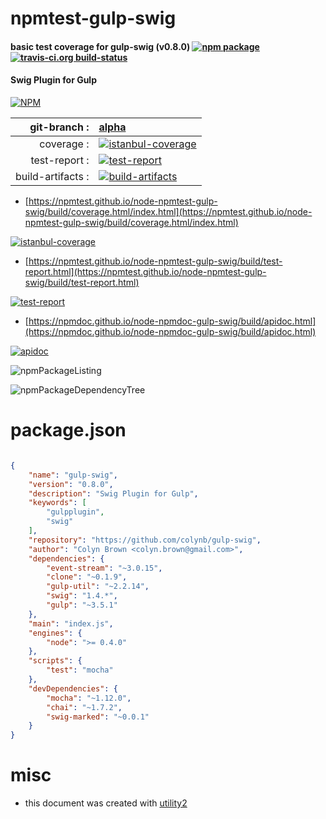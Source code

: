 # npmtest-gulp-swig

#### basic test coverage for  gulp-swig (v0.8.0)  [![npm package](https://img.shields.io/npm/v/npmtest-gulp-swig.svg?style=flat-square)](https://www.npmjs.org/package/npmtest-gulp-swig) [![travis-ci.org build-status](https://api.travis-ci.org/npmtest/node-npmtest-gulp-swig.svg)](https://travis-ci.org/npmtest/node-npmtest-gulp-swig)

#### Swig Plugin for Gulp

[![NPM](https://nodei.co/npm/gulp-swig.png?downloads=true&downloadRank=true&stars=true)](https://www.npmjs.com/package/gulp-swig)

| git-branch : | [alpha](https://github.com/npmtest/node-npmtest-gulp-swig/tree/alpha)|
|--:|:--|
| coverage : | [![istanbul-coverage](https://npmtest.github.io/node-npmtest-gulp-swig/build/coverage.badge.svg)](https://npmtest.github.io/node-npmtest-gulp-swig/build/coverage.html/index.html)|
| test-report : | [![test-report](https://npmtest.github.io/node-npmtest-gulp-swig/build/test-report.badge.svg)](https://npmtest.github.io/node-npmtest-gulp-swig/build/test-report.html)|
| build-artifacts : | [![build-artifacts](https://npmtest.github.io/node-npmtest-gulp-swig/glyphicons_144_folder_open.png)](https://github.com/npmtest/node-npmtest-gulp-swig/tree/gh-pages/build)|

- [https://npmtest.github.io/node-npmtest-gulp-swig/build/coverage.html/index.html](https://npmtest.github.io/node-npmtest-gulp-swig/build/coverage.html/index.html)

[![istanbul-coverage](https://npmtest.github.io/node-npmtest-gulp-swig/build/screenCapture.buildCi.browser.%252Ftmp%252Fbuild%252Fcoverage.lib.html.png)](https://npmtest.github.io/node-npmtest-gulp-swig/build/coverage.html/index.html)

- [https://npmtest.github.io/node-npmtest-gulp-swig/build/test-report.html](https://npmtest.github.io/node-npmtest-gulp-swig/build/test-report.html)

[![test-report](https://npmtest.github.io/node-npmtest-gulp-swig/build/screenCapture.buildCi.browser.%252Ftmp%252Fbuild%252Ftest-report.html.png)](https://npmtest.github.io/node-npmtest-gulp-swig/build/test-report.html)

- [https://npmdoc.github.io/node-npmdoc-gulp-swig/build/apidoc.html](https://npmdoc.github.io/node-npmdoc-gulp-swig/build/apidoc.html)

[![apidoc](https://npmdoc.github.io/node-npmdoc-gulp-swig/build/screenCapture.buildCi.browser.%252Ftmp%252Fbuild%252Fapidoc.html.png)](https://npmdoc.github.io/node-npmdoc-gulp-swig/build/apidoc.html)

![npmPackageListing](https://npmtest.github.io/node-npmtest-gulp-swig/build/screenCapture.npmPackageListing.svg)

![npmPackageDependencyTree](https://npmtest.github.io/node-npmtest-gulp-swig/build/screenCapture.npmPackageDependencyTree.svg)



# package.json

```json

{
    "name": "gulp-swig",
    "version": "0.8.0",
    "description": "Swig Plugin for Gulp",
    "keywords": [
        "gulpplugin",
        "swig"
    ],
    "repository": "https://github.com/colynb/gulp-swig",
    "author": "Colyn Brown <colyn.brown@gmail.com>",
    "dependencies": {
        "event-stream": "~3.0.15",
        "clone": "~0.1.9",
        "gulp-util": "~2.2.14",
        "swig": "1.4.*",
        "gulp": "~3.5.1"
    },
    "main": "index.js",
    "engines": {
        "node": ">= 0.4.0"
    },
    "scripts": {
        "test": "mocha"
    },
    "devDependencies": {
        "mocha": "~1.12.0",
        "chai": "~1.7.2",
        "swig-marked": "~0.0.1"
    }
}
```



# misc
- this document was created with [utility2](https://github.com/kaizhu256/node-utility2)
